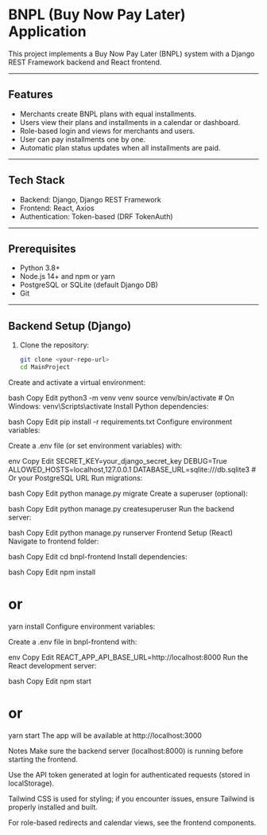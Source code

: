 # BNPL (Buy Now Pay Later) Application

This project implements a Buy Now Pay Later (BNPL) system with a Django REST Framework backend and React frontend.

---

## Features

- Merchants create BNPL plans with equal installments.
- Users view their plans and installments in a calendar or dashboard.
- Role-based login and views for merchants and users.
- User can pay installments one by one.
- Automatic plan status updates when all installments are paid.

---

## Tech Stack

- Backend: Django, Django REST Framework
- Frontend: React, Axios
- Authentication: Token-based (DRF TokenAuth)

---

## Prerequisites

- Python 3.8+
- Node.js 14+ and npm or yarn
- PostgreSQL or SQLite (default Django DB)
- Git

---

## Backend Setup (Django)

1. Clone the repository:

   ```bash
   git clone <your-repo-url>
   cd MainProject
Create and activate a virtual environment:

bash
Copy
Edit
python3 -m venv venv
source venv/bin/activate    # On Windows: venv\Scripts\activate
Install Python dependencies:

bash
Copy
Edit
pip install -r requirements.txt
Configure environment variables:

Create a .env file (or set environment variables) with:

env
Copy
Edit
SECRET_KEY=your_django_secret_key
DEBUG=True
ALLOWED_HOSTS=localhost,127.0.0.1
DATABASE_URL=sqlite:///db.sqlite3   # Or your PostgreSQL URL
Run migrations:

bash
Copy
Edit
python manage.py migrate
Create a superuser (optional):

bash
Copy
Edit
python manage.py createsuperuser
Run the backend server:

bash
Copy
Edit
python manage.py runserver
Frontend Setup (React)
Navigate to frontend folder:

bash
Copy
Edit
cd bnpl-frontend
Install dependencies:

bash
Copy
Edit
npm install
# or
yarn install
Configure environment variables:

Create a .env file in bnpl-frontend with:

env
Copy
Edit
REACT_APP_API_BASE_URL=http://localhost:8000
Run the React development server:

bash
Copy
Edit
npm start
# or
yarn start
The app will be available at http://localhost:3000

Notes
Make sure the backend server (localhost:8000) is running before starting the frontend.

Use the API token generated at login for authenticated requests (stored in localStorage).

Tailwind CSS is used for styling; if you encounter issues, ensure Tailwind is properly installed and built.

For role-based redirects and calendar views, see the frontend components.